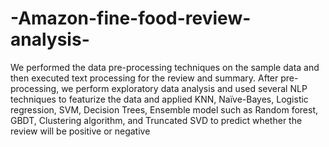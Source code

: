 # -Amazon-fine-food-review-analysis-
We performed the data pre-processing techniques on the sample data and then executed text processing for the review and summary. After pre-processing, we perform exploratory data analysis and used several NLP techniques to featurize the data and applied KNN, Naïve-Bayes, Logistic regression, SVM, Decision Trees, Ensemble model such as Random forest, GBDT, Clustering algorithm, and Truncated SVD to predict whether the review will be positive or negative
